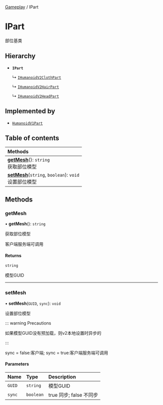 [Gameplay](../modules/Gameplay.Gameplay.md) / IPart

# IPart <Badge type="tip" text="Interface" /> <Score text="IPart" />

部位基类

## Hierarchy

- **`IPart`**

  ↳ [`IHumanoidV2ClothPart`](Gameplay.IHumanoidV2ClothPart.md)

  ↳ [`IHumanoidV2HairPart`](Gameplay.IHumanoidV2HairPart.md)

  ↳ [`IHumanoidV2HeadPart`](Gameplay.IHumanoidV2HeadPart.md)

## Implemented by

- [`HumanoidV1Part`](../classes/Gameplay.HumanoidV1Part.md)

## Table of contents

| Methods |
| :-----|
| **[getMesh](Gameplay.IPart.md#getmesh)**(): `string` <br> 获取部位模型|
| **[setMesh](Gameplay.IPart.md#setmesh)**(`string`, `boolean`): `void` <br> 设置部位模型|

## Methods

### getMesh <Score text="getMesh" /> 

• **getMesh**(): `string` <Badge type="tip" text="other" />

获取部位模型

客户端服务端可调用

#### Returns

`string`

模型GUID

___

### setMesh <Score text="setMesh" /> 

• **setMesh**(`GUID`, `sync`): `void` <Badge type="tip" text="other" />

设置部位模型

::: warning Precautions

如果模型GUID没有预加载，则v2本地设置时异步的

:::

sync = false:客户端;
sync = true:客户端服务端可调用

#### Parameters

| Name | Type | Description |
| :------ | :------ | :------ |
| `GUID` | `string` | 模型GUID |
| `sync` | `boolean` | true 同步; false 不同步 |

